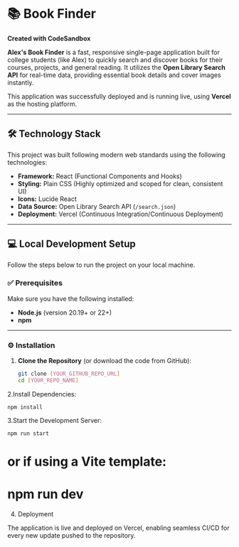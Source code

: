 # 📚 Book Finder

**Created with CodeSandbox**

**Alex's Book Finder** is a fast, responsive single-page application built for college students (like Alex) to quickly search and discover books for their courses, projects, and general reading. It utilizes the **Open Library Search API** for real-time data, providing essential book details and cover images instantly.

This application was successfully deployed and is running live, using **Vercel** as the hosting platform.

---

## 🛠️ Technology Stack

This project was built following modern web standards using the following technologies:

- **Framework:** React (Functional Components and Hooks)
- **Styling:** Plain CSS (Highly optimized and scoped for clean, consistent UI)
- **Icons:** Lucide React
- **Data Source:** Open Library Search API (`/search.json`)
- **Deployment:** Vercel (Continuous Integration/Continuous Deployment)

---

## 💻 Local Development Setup

Follow the steps below to run the project on your local machine.

### ✅ Prerequisites
Make sure you have the following installed:
- **Node.js** (version 20.19+ or 22+)
- **npm**

---

### ⚙️ Installation

1. **Clone the Repository** (or download the code from GitHub):
   ```bash
   git clone [YOUR_GITHUB_REPO_URL]
   cd [YOUR_REPO_NAME]
   
2.Install Dependencies:

    npm install
    
3.Start the Development Server:

    npm run start
  # or if using a Vite template:
  # npm run dev

4. Deployment

The application is live and deployed on Vercel, enabling seamless CI/CD for every new update pushed to the repository.
